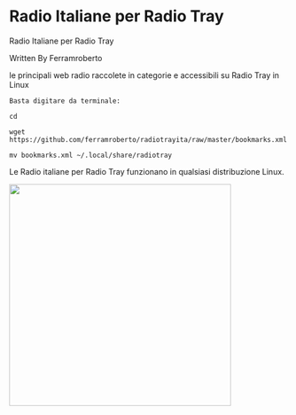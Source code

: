 Radio Italiane per Radio Tray
============

Radio Italiane per Radio Tray

Written By Ferramroberto

le principali web radio raccolete in categorie e accessibili su Radio Tray in Linux


```
Basta digitare da terminale:

cd

wget https://github.com/ferramroberto/radiotrayita/raw/master/bookmarks.xml

mv bookmarks.xml ~/.local/share/radiotray

```

Le Radio italiane per Radio Tray funzionano in qualsiasi distribuzione Linux.

<a href="https://lh6.googleusercontent.com/-hDdhr1ZMqKw/UX0IOG_wIrI/AAAAAAABDy0/3zYCeV9plV0/s800/radiotray-ubuntu-ita.png"><img  src="https://lh6.googleusercontent.com/-hDdhr1ZMqKw/UX0IOG_wIrI/AAAAAAABDy0/3zYCeV9plV0/s800/radiotray-ubuntu-ita.png" width="400" />
